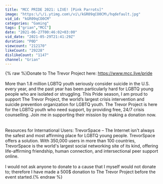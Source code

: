 ```yaml
---
title: "MCC PRIDE 2021: LIVE! [Pink Parrots]"
image: "https:\/\/i.ytimg.com\/vi\/kGR09qCO0CM\/hqdefault.jpg"
vid_id: "kGR09qCO0CM"
categories: "Gaming"
tags: ["grian","MCC"]
date: "2021-06-27T00:46:02+03:00"
vid_date: "2021-05-29T21:41:29Z"
duration: "P0D"
viewcount: "212170"
likeCount: "29228"
dislikeCount: "1147"
channel: "Grian"
---
```

{% raw %}Donate to The Trevor Project here: <a rel="nofollow" target="blank" href="https://www.mcc.live/pride">https://www.mcc.live/pride</a><br /><br />More than 1.8 million LGBTQ youth seriously consider suicide in the U.S. every year, and the past year has been particularly hard for LGBTQ young people who are isolated or struggling. This Pride season, I am proud to support The Trevor Project, the world’s largest crisis intervention and suicide prevention organization for LGBTQ youth. The Trevor Project is here for the LGBTQ youth who need support, by providing free, 24/7 crisis counselling. Join me in supporting their mission by making a donation now.<br /><br /><br />Resources for International Users: TrevorSpace – The Internet isn't always the safest and most affirming place for LGBTQ young people. TrevorSpace offers a solution. With 350,000 users in more than 100 countries, TrevorSpace is the world's largest social networking site of its kind, offering life-affirming friendship, human connection, and intersectional peer support online.<br /><br />I would not ask anyone to donate to a cause that I myself would not donate to; therefore I have made a 500$ donation to The Trevor Project before the event started.{% endraw %}
